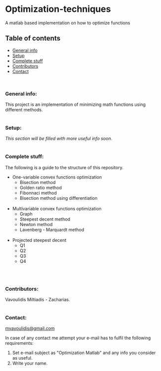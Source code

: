 # Optimization-techniques
A matlab based implementation on how to optimize functions

## **Table of contents**
- [General info](#general-info)
- [Setup](#setup)
- [Complete stuff](#complete-stuff)
- [Contributors](#contributors)
- [Contact](#contact)

<br/>

### **General info:**
This project is an implementation of minimizing math functions using different methods.
<br/>
<br/>

### **Setup:**
*This section will be filled with more useful info soon*.
<br/>
<br/>

### **Complete stuff:**
The following is a guide to the structure of this repository.<br/>

- One-variable convex functions optimization
    - Bisection method
    - Golden ratio method
    - Fibonnaci method
    - Bisection method using differentiation 
    <br/>
- Multivariable convex functions optimization
    - Graph
    - Steepest decent method
    - Newton method
    - Lavenberg - Marquardt method
    <br/>
- Projected steepest decent
    - Q1
    - Q2
    - Q3
    - Q4
<br/>
<br/>

### **Contributors:**
Vavoulidis Miltiadis - Zacharias.
<br/>
<br/>

### **Contact:**
mvavoulidis@gmail.com

In case of any contact me attempt your e-mail has to fulfil the following requirements:
1. Set e-mail subject as "Optimization Matlab" and any info you consider as useful.
2. Write your name.
